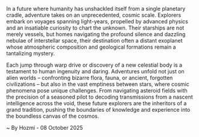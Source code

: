 
In a future where humanity has unshackled itself from a single planetary cradle, adventure takes on an unprecedented, cosmic scale. Explorers embark on voyages spanning light-years, propelled by advanced physics and an insatiable curiosity to chart the unknown. Their starships are not merely vessels, but homes navigating the profound silence and dazzling nebulae of interstellar space, their destination often a distant exoplanet whose atmospheric composition and geological formations remain a tantalizing mystery.

Each jump through warp drive or discovery of a new celestial body is a testament to human ingenuity and daring. Adventures unfold not just on alien worlds – confronting bizarre flora, fauna, or ancient, forgotten civilizations – but also in the vast emptiness between stars, where cosmic phenomena pose unique challenges. From navigating asteroid fields with the precision of a seasoned pilot to decoding transmissions from a nascent intelligence across the void, these future explorers are the inheritors of a grand tradition, pushing the boundaries of knowledge and experience into the boundless canvas of the cosmos.

~ By Hozmi - 08 October 2025
